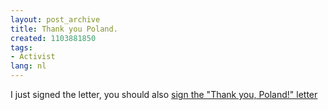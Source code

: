 ```yaml
---
layout: post_archive
title: Thank you Poland.
created: 1103881850
tags:
- Activist
lang: nl
---
```

I just signed the letter, you should also [sign the "Thank you, Poland!" letter](http://thankpoland.info/)
